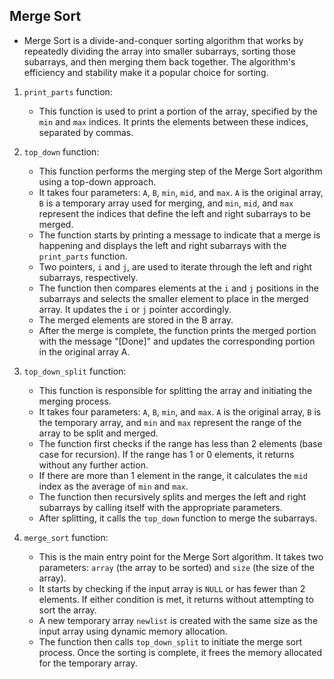 ## Merge Sort

* Merge Sort is a divide-and-conquer sorting algorithm that works by repeatedly dividing the array into smaller subarrays, sorting those subarrays, and then merging them back together. The algorithm's efficiency and stability make it a popular choice for sorting.

1. `print_parts` function:
	- This function is used to print a portion of the array, specified by the `min` and `max` indices. It prints the elements between these indices, separated by commas.

2. `top_down` function:
	- This function performs the merging step of the Merge Sort algorithm using a top-down approach.
	- It takes four parameters: `A`, `B`, `min`, `mid`, and `max`. `A` is the original array, `B` is a temporary array used for merging, and `min`, `mid`, and `max` represent the indices that define the left and right subarrays to be merged.
	- The function starts by printing a message to indicate that a merge is happening and displays the left and right subarrays with the `print_parts` function.
	- Two pointers, `i` and `j`, are used to iterate through the left and right subarrays, respectively.
	- The function then compares elements at the `i` and `j` positions in the subarrays and selects the smaller element to place in the merged array. It updates the `i` or `j` pointer accordingly.
	- The merged elements are stored in the B array.
	- After the merge is complete, the function prints the merged portion with the message "[Done]" and updates the corresponding portion in the original array A.

3. `top_down_split` function:
	- This function is responsible for splitting the array and initiating the merging process.
	- It takes four parameters: `A`, `B`, `min`, and `max`. `A` is the original array, `B` is the temporary array, and `min` and `max` represent the range of the array to be split and merged.
	- The function first checks if the range has less than 2 elements (base case for recursion). If the range has 1 or 0 elements, it returns without any further action.
	- If there are more than 1 element in the range, it calculates the `mid` index as the average of `min` and `max`.
	- The function then recursively splits and merges the left and right subarrays by calling itself with the appropriate parameters.
	- After splitting, it calls the `top_down` function to merge the subarrays.

4. `merge_sort` function:
	- This is the main entry point for the Merge Sort algorithm. It takes two parameters: `array` (the array to be sorted) and `size` (the size of the array).
	- It starts by checking if the input array is `NULL` or has fewer than 2 elements. If either condition is met, it returns without attempting to sort the array.
	- A new temporary array `newlist` is created with the same size as the input array using dynamic memory allocation.
	- The function then calls `top_down_split` to initiate the merge sort process. Once the sorting is complete, it frees the memory allocated for the temporary array.
